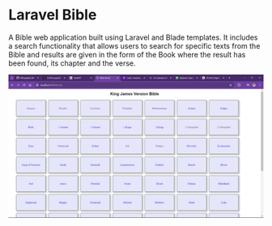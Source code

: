 # Laravel Bible

<p>
  A Bible web application built using Laravel and Blade templates. It includes a search functionality that allows users to search for specific texts from the Bible and results are given in the form of the Book where the result has been found, its chapter and the verse.
</p>

<img src="./screenshots/homepage.png">
